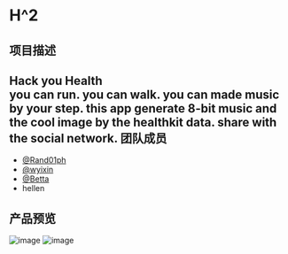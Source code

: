 # H^2
项目描述
---
Hack you Health<br>
you can run. you can walk. you can made music by your step.
this app generate 8-bit music and the cool image by the healthkit data.
share with the social network.
团队成员
---
* [@Rand01ph](https://github.com/Rand01ph)
* [@wyixin](https://github.com/wyixin)
* [@Betta](https://github.com/LightStrawberry)
* hellen

产品预览
---
![image](http://ooo.0o0.ooo/2015/10/24/562c39630b9a8.png)
![image](http://ooo.0o0.ooo/2015/10/24/562c396239c42.png)

